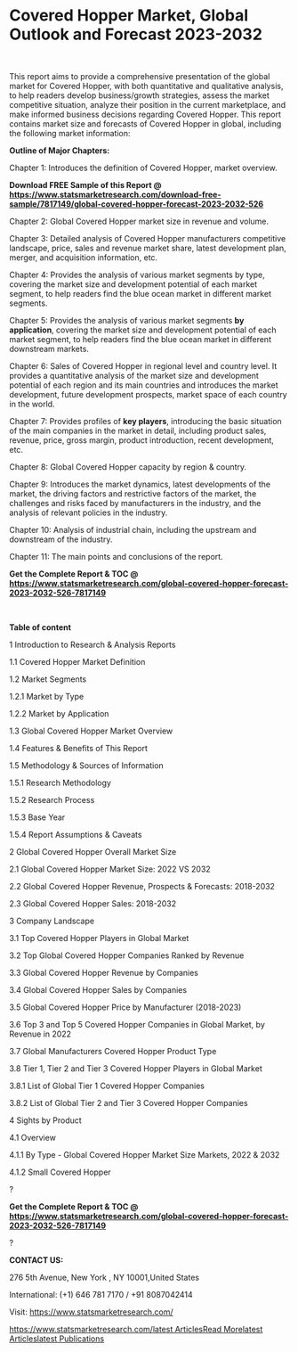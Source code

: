 <h1>Covered Hopper Market, Global Outlook and Forecast 2023-2032</h1><br/><p>This report aims to provide a comprehensive presentation of the global market for Covered Hopper, with both quantitative and qualitative analysis, to help readers develop business/growth strategies, assess the market competitive situation, analyze their position in the current marketplace, and make informed business decisions regarding Covered Hopper. This report contains market size and forecasts of Covered Hopper in global, including the following market information:</p>
 
 
 
 <p><strong>Outline of Major Chapters:</strong></p>
 
 
 
 <p>Chapter 1: Introduces the definition of Covered Hopper, market overview.</p>
 
 
 
 <p><strong>Download FREE Sample of this Report @ <a href="https://www.statsmarketresearch.com/download-free-sample/7817149/global-covered-hopper-forecast-2023-2032-526">https://www.statsmarketresearch.com/download-free-sample/7817149/global-covered-hopper-forecast-2023-2032-526</a></strong></p>
 
 
 
 <p>Chapter 2: Global Covered Hopper market size in revenue and volume.</p>
 
 
 
 <p>Chapter 3: Detailed analysis of Covered Hopper manufacturers competitive landscape, price, sales and revenue market share, latest development plan, merger, and acquisition information, etc.</p>
 
 
 
 <p>Chapter 4: Provides the analysis of various market segments by type, covering the market size and development potential of each market segment, to help readers find the blue ocean market in different market segments.</p>
 
 
 
 <p>Chapter 5: Provides the analysis of various market segments <strong>by application</strong>, covering the market size and development potential of each market segment, to help readers find the blue ocean market in different downstream markets.</p>
 
 
 
 <p>Chapter 6: Sales of Covered Hopper in regional level and country level. It provides a quantitative analysis of the market size and development potential of each region and its main countries and introduces the market development, future development prospects, market space of each country in the world.</p>
 
 
 
 <p>Chapter 7: Provides profiles of <strong>key players</strong>, introducing the basic situation of the main companies in the market in detail, including product sales, revenue, price, gross margin, product introduction, recent development, etc.</p>
 
 
 
 <p>Chapter 8: Global Covered Hopper capacity by region & country.</p>
 
 
 
 <p>Chapter 9: Introduces the market dynamics, latest developments of the market, the driving factors and restrictive factors of the market, the challenges and risks faced by manufacturers in the industry, and the analysis of relevant policies in the industry.</p>
 
 
 
 <p>Chapter 10: Analysis of industrial chain, including the upstream and downstream of the industry.</p>
 
 
 
 <p>Chapter 11: The main points and conclusions of the report.</p>
 
 
 
 <div><b>Get the Complete Report & TOC @ <a href="https://www.statsmarketresearch.com/global-covered-hopper-forecast-2023-2032-526-7817149">https://www.statsmarketresearch.com/global-covered-hopper-forecast-2023-2032-526-7817149</a></b></div>
 
 
 
 <p><br />
 
 <b>Table of content</b></p>
 
 
 
 <p>1 Introduction to Research & Analysis Reports<br />
 
 1.1 Covered Hopper Market Definition<br />
 
 1.2 Market Segments<br />
 
 1.2.1 Market by Type<br />
 
 1.2.2 Market by Application<br />
 
 1.3 Global Covered Hopper Market Overview<br />
 
 1.4 Features & Benefits of This Report<br />
 
 1.5 Methodology & Sources of Information<br />
 
 1.5.1 Research Methodology<br />
 
 1.5.2 Research Process<br />
 
 1.5.3 Base Year<br />
 
 1.5.4 Report Assumptions & Caveats<br />
 
 2 Global Covered Hopper Overall Market Size<br />
 
 2.1 Global Covered Hopper Market Size: 2022 VS 2032<br />
 
 2.2 Global Covered Hopper Revenue, Prospects & Forecasts: 2018-2032<br />
 
 2.3 Global Covered Hopper Sales: 2018-2032<br />
 
 3 Company Landscape<br />
 
 3.1 Top Covered Hopper Players in Global Market<br />
 
 3.2 Top Global Covered Hopper Companies Ranked by Revenue<br />
 
 3.3 Global Covered Hopper Revenue by Companies<br />
 
 3.4 Global Covered Hopper Sales by Companies<br />
 
 3.5 Global Covered Hopper Price by Manufacturer (2018-2023)<br />
 
 3.6 Top 3 and Top 5 Covered Hopper Companies in Global Market, by Revenue in 2022<br />
 
 3.7 Global Manufacturers Covered Hopper Product Type<br />
 
 3.8 Tier 1, Tier 2 and Tier 3 Covered Hopper Players in Global Market<br />
 
 3.8.1 List of Global Tier 1 Covered Hopper Companies<br />
 
 3.8.2 List of Global Tier 2 and Tier 3 Covered Hopper Companies<br />
 
 4 Sights by Product<br />
 
 4.1 Overview<br />
 
 4.1.1 By Type - Global Covered Hopper Market Size Markets, 2022 & 2032<br />
 
 4.1.2 Small Covered Hopper<br />
 
 ? </p>
 
 
 
 <div><b>Get the Complete Report & TOC @ <a href="https://www.statsmarketresearch.com/global-covered-hopper-forecast-2023-2032-526-7817149">https://www.statsmarketresearch.com/global-covered-hopper-forecast-2023-2032-526-7817149</a></b></div>
 
 
 
 <p>? </p>
 
 
 
 <p><b>CONTACT US:</b><br />
 
 276 5th Avenue, New York , NY 10001,United States<br />
 
 International: (+1) 646 781 7170 / +91 8087042414<br />
 
 Visit: <a href="https://www.statsmarketresearch.com/">https://www.statsmarketresearch.com/</a><br />
 
 <a href="https://gyeongbokgung.com">https://www.statsmarketresearch.com/</a><a href="https://hallyeomaritime.com">latest Articles</a><a href="https://jingwansa.com">Read More</a><a href="https://nguoiviet.jp/">latest Articles</a><a href="https://www.intelmarketresearch.com/">latest Publications</a></p>
